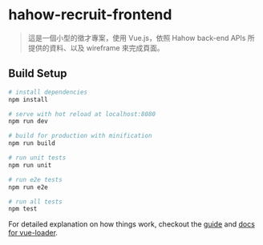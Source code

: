 # hahow-recruit-frontend

> 這是一個小型的徵才專案，使用 Vue.js，依照 Hahow back-end APIs 所提供的資料、以及 wireframe 來完成頁面。

## Build Setup

``` bash
# install dependencies
npm install

# serve with hot reload at localhost:8080
npm run dev

# build for production with minification
npm run build

# run unit tests
npm run unit

# run e2e tests
npm run e2e

# run all tests
npm test
```

For detailed explanation on how things work, checkout the [guide](http://vuejs-templates.github.io/webpack/) and [docs for vue-loader](http://vuejs.github.io/vue-loader).
